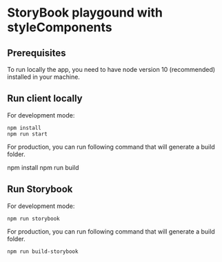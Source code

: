 # StoryBook playgound with styleComponents

## Prerequisites

To run locally the app, you need to have node version 10 (recommended) installed in your machine.

## Run client locally

For development mode:

    npm install
    npm run start

For production, you can run following command that will generate a build folder.

npm install
npm run build

## Run Storybook

For development mode:

    npm run storybook

For production, you can run following command that will generate a build folder.

    npm run build-storybook
